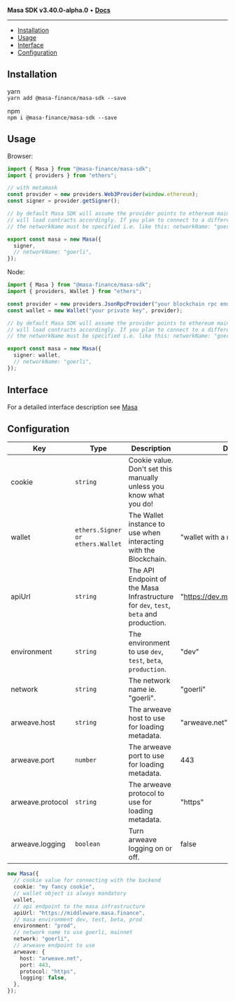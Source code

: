 **Masa SDK v3.40.0-alpha.0** • [**Docs**](globals.md)

***

<!-- TOC -->

- [Installation](#installation)
- [Usage](#usage)
- [Interface](#interface)
- [Configuration](#configuration)

<!-- TOC -->

## Installation

yarn  
`yarn add @masa-finance/masa-sdk --save`

npm  
`npm i @masa-finance/masa-sdk --save`

## Usage

Browser:

```typescript
import { Masa } from "@masa-finance/masa-sdk";
import { providers } from "ethers";

// with metamask
const provider = new providers.Web3Provider(window.ethereum);
const signer = provider.getSigner();

// by default Masa SDK will assume the provider points to ethereum mainnet and
// will load contracts accordingly. If you plan to connect to a different network
// the networkName must be specified i.e. like this: networkName: "goerli"

export const masa = new Masa({
  signer,
  // networkName: "goerli",
});
```

Node:

```typescript
import { Masa } from "@masa-finance/masa-sdk";
import { providers, Wallet } from "ethers";

const provider = new providers.JsonRpcProvider("your blockchain rpc endpoint");
const wallet = new Wallet("your private key", provider);

// by default Masa SDK will assume the provider points to ethereum mainnet and
// will load contracts accordingly. If you plan to connect to a different network
// the networkName must be specified i.e. like this: networkName: "goerli"

export const masa = new Masa({
  signer: wallet,
  // networkName: "goerli",
});
```

## Interface

For a detailed interface description see [Masa](docs/classes/Masa.md)

## Configuration

| Key              | Type                             | Description                                                                           | Default Value                          |
| ---------------- | -------------------------------- | ------------------------------------------------------------------------------------- | -------------------------------------- |
| cookie           | `string`                         | Cookie value. Don't set this manually unless you know what you do!                    |                                        |
| wallet           | `ethers.Signer or ethers.Wallet` | The Wallet instance to use when interacting with the Blockchain.                      | "wallet with a random private key"     |
| apiUrl           | `string`                         | The API Endpoint of the Masa Infrastructure for `dev`, `test`, `beta` and production. | "https://dev.middleware.masa.finance/" |
| environment      | `string`                         | The environment to use `dev`, `test`, `beta`, `production`.                           | "dev"                                  |
| network          | `string`                         | The network name ie. "goerli".                                                        | "goerli"                               |
| arweave.host     | `string`                         | The arweave host to use for loading metadata.                                         | "arweave.net"                          |
| arweave.port     | `number`                         | The arweave port to use for loading metadata.                                         | 443                                    |
| arweave.protocol | `string`                         | The arweave protocol to use for loading metadata.                                     | "https"                                |
| arweave.logging  | `boolean`                        | Turn arweave logging on or off.                                                       | false                                  |

```typescript
new Masa({
  // cookie value for connecting with the backend
  cookie: "my fancy cookie",
  // wallet object is always mandatory
  wallet,
  // api endpoint to the masa infrastructure
  apiUrl: "https://middleware.masa.finance",
  // masa environment dev, test, beta, prod
  environment: "prod",
  // network name to use goerli, mainnet
  network: "goerli",
  // arweave endpoint to use
  arweave: {
    host: "arweave.net",
    port: 443,
    protocol: "https",
    logging: false,
  },
});
```
